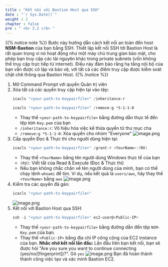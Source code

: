 ```yaml
---
title : "Kết nối với Bastion Host qua SSH"
date : "`r Sys.Date()`"
weight : 2
chapter : false
pre : " <b> 3.2 </b> "
---
```


{{% notice note %}}
Bước này hướng dẫn cách kết nối an toàn đến host **NSM-Bastion** của bạn bằng SSH. Thiết lập kết nối SSH tới Bastion Host là rất quan trọng vì nó hoạt động như một máy chủ trung gian bảo mật, cho phép bạn truy cập các tài nguyên khác trong private subnets (vốn không thể truy cập trực tiếp từ internet). Điều này đảm bảo rằng hạ tầng nội bộ của bạn vẫn được cô lập và bảo vệ, với tất cả các điểm truy cập được kiểm soát chặt chẽ thông qua Bastion Host.
{{% /notice %}}

1. Mở Command Prompt với quyền Quản trị viên
2. Xóa tất cả các quyền truy cập hiện tại vào tệp:
    ```powershell
    icacls "<your-path-to-keypairfile>" /inheritance:r
    ```
    ```powershell
    icacls "<your-path-to-keypairfile>" /remove:g *S-1-1-0
    ```
    - Thay thế `<your-path-to-keypairfile>` bằng đường dẫn thực tế đến tệp `NSM-Key.pem` của bạn
    - `/inheritance:r`: Vô hiệu hóa việc kế thừa quyền từ thư mục cha
    - `/remove:g *S-1-1-0`: Xóa quyền cho nhóm "Everyone"
    ![image.png](../../images/3/3.2/image.png)
3. Cấp quyền Đọc & Thực thi cho người dùng hiện tại:
    ```powershell
    icacls "<your-path-to-keypairfile>" /grant:r <YourName>:(RX)
    ```
    - Thay thế `<YourName>` bằng tên người dùng Windows thực tế của bạn
    - `(RX)`: Viết tắt của Read & Execute (Đọc & Thực thi)
    - Nếu bạn không chắc chắn về tên người dùng của mình, bạn có thể chạy lệnh `whoami` để tìm. Ví dụ, nếu kết quả là `users/aws`, hãy thay thế `<YourName>` bằng `aws`
    ![image.png](../../images/3/3.2/image%201.png)
4. Kiểm tra các quyền đã gán:
    ```powershell
    icacls "<your-path-to-keypairfile>"
    ```
    ![image.png](../../images/3/3.2/image%202.png)
5. Kết nối với Bastion Host qua SSH:
    ```powershell
    ssh -i "<your-path-to-keypairfile>" ec2-user@<Public-IP>
    ```
    - Thay thế `<your-path-to-keypairfile>` bằng đường dẫn đến tệp `NSM-Key.pem` của bạn.
    - Thay thế `<Public-IP>` bằng địa chỉ IP công cộng của EC2 instance của bạn.
    **Nhắc nhở kết nối lần đầu:**
    Lần đầu tiên bạn kết nối, bạn sẽ được hỏi "Are you sure you want to continue connecting (yes/no/[fingerprint])?". Gõ `yes`
    ![image.png](../../images/3/3.2/image%203.png)
    Bạn đã hoàn thành thành công việc tạo và xác minh Bastion EC2.